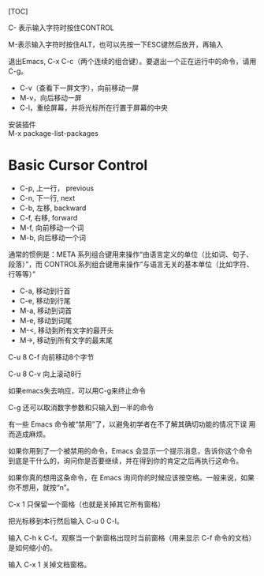 [TOC]

C-<chr> 表示输入字符<chr>时按住CONTROL

M-<chr>表示输入字符<chr>时按住ALT，也可以先按一下ESC键然后放开，再输入<chr>

退出Emacs, C-x C-c（两个连续的组合键）。要退出一个正在运行中的命令，请用C-g。



- C-v（查看下一屏文字），向前移动一屏
- M-v，向后移动一屏
- C-l，重绘屏幕，并将光标所在行置于屏幕的中央

安装插件     
M-x package-list-packages

# Basic Cursor Control

- C-p, 上一行， previous
- C-n,  下一行,   next
- C-b,   左移,     backward
- C-f,    右移,     forward
- M-f,   向前移动一个词
- M-b,  向后移动一个词

通常的惯例是：META 系列组合键用来操作“由语言定义的单位（比如词、句子、段落）”，而 CONTROL系列组合键用来操作“与语言无关的基本单位（比如字符、行等等）”

- C-a,  移动到行首
- C-e,  移动到行尾
- M-a,  移动到词首
- M-e,  移动到词尾
- M-<, 移动到所有文字的最开头
- M->, 移动到所有文字的最末尾

C-u 8 C-f 向前移动8个字节

C-u 8 C-v 向上滚动8行

如果emacs失去响应，可以用C-g来终止命令

C-g 还可以取消数字参数和只输入到一半的命令

有一些 Emacs 命令被“禁用”了，以避免初学者在不了解其确切功能的情况下误
用而造成麻烦。

如果你用到了一个被禁用的命令，Emacs 会显示一个提示消息，告诉你这个命令
到底是干什么的，询问你是否要继续，并在得到你的肯定之后再执行这命令。

如果你真的想用这条命令，在 Emacs 询问你的时候应该按空格。一般来说，如果
你不想用，就按“n”。

C-x 1   只保留一个窗格（也就是关掉其它所有窗格）

把光标移到本行然后输入 C-u 0 C-l。

输入 C-h k C-f。观察当一个新窗格出现时当前窗格（用来显示 C-f 命令的文档）是如何缩小的。

输入 C-x 1 关掉文档窗格。























































































